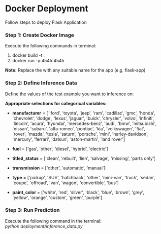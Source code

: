 # Docker Deployment
Follow steps to deploy Flask Application

### Step 1: Create Docker Image
Execute the following commands in terminal:

1. docker build -t <APP-NAME> . <br>
2. docker run -p 4545:4545 <APP-NAME>

**Note:** Replace the <APP-NAME> with any suitable name for the app (e.g. flask-app)

### Step 2: Define Inference Data
Define the values of the test example you want to inference on:

**Appropriate selections for categorical variables:** <br>
- **manufacturer** = [ 'ford', 'toyota', 'jeep', 'ram', 'cadillac', 'gmc', 'honda', 'chevrolet', 'dodge', 'lexus', 'jaguar', 'buick', 'chrysler', 'volvo',
'infiniti', 'lincoln', 'acura', 'hyundai', 'mercedes-benz', 'audi', 'bmw', 'mitsubishi', 'nissan', 'subaru', 'alfa-romeo', 'pontiac', 'kia',
'volkswagen', 'fiat', 'rover', 'mazda', 'tesla', 'saturn', 'porsche', 'mini', 'harley-davidson', 'mercury', 'ferrari', 'datsun', 'aston-martin', 'land rover']

- **fuel** = ['gas', 'other', 'diesel', 'hybrid', 'electric']

- **titled_status** = ['clean', 'rebuilt', 'lien', 'salvage', 'missing', 'parts only']

- **transmission** = ['other', 'automatic', 'manual']

- **type** = ['pickup', 'SUV', 'hatchback', 'other', 'mini-van', 'truck', 'sedan', 'coupe', 'offroad', 'van', 'wagon', 'convertible', 'bus']

- **paint_color** = ['white', 'red', 'silver', 'black', 'blue', 'brown', 'grey', 'yellow', 'orange', 'custom', 'green', 'purple']

### Step 3: Run Prediction
Execute the following command in the terminal: <br>
*python deployment/inference_data.py*
